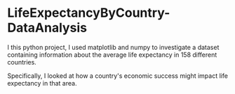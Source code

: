# LifeExpectancyByCountry-DataAnalysis

I this python project, I used matplotlib and numpy to investigate a dataset containing information about the average life expectancy in 158 different countries.

Specifically, I looked at how a country's economic success might impact life expectancy in that area.
